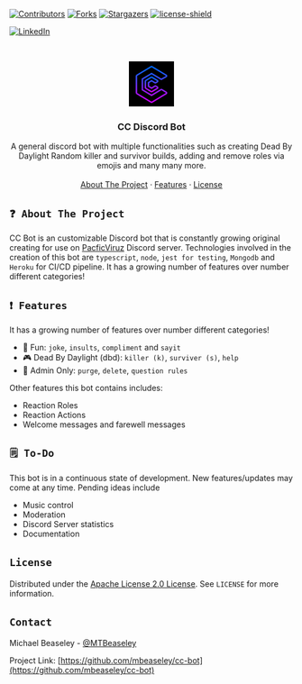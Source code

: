 <!-- PROJECT SHIELDS -->
<!--
*** I'm using markdown "reference style" links for readability.
*** Reference links are enclosed in brackets [ ] instead of parentheses ( ).
*** See the bottom of this document for the declaration of the reference variables
*** for contributors-url, forks-url, etc. This is an optional, concise syntax you may use.
*** https://www.markdownguide.org/basic-syntax/#reference-style-links
-->

[![Contributors][contributors-shield]][contributors-url]
[![Forks][forks-shield]][forks-url]
[![Stargazers][stars-shield]][stars-url]
[![license-shield]][license-url]

[![LinkedIn][linkedin-shield]][linkedin-url]

<!-- PROJECT LOGO -->
<br />
<p align="center">
  <a href="https://github.com/github_username/repo_name">
    <img src="src/assets/images/logo.png" alt="Logo" width="80" height="80">
  </a>

  <h3 align="center">CC Discord Bot</h3>

  <p align="center">
    A general discord bot with multiple functionalities such as creating Dead By Daylight Random killer and survivor builds, adding and remove roles via emojis and many many more.
    <!-- <br /> -->
<!--     <a href="https://github.com/github_username/repo_name"><strong>Explore the docs »</strong></a> -->
    <br />
    <br />
    <a href="#about-the-project">About The Project</a>
    ·
    <a href="#feature">Features</a>
    ·
    <a href="#License">License</a>
  </p>
</p>

<!-- ABOUT THE PROJECT -->

## `❓ About The Project`

<!-- [![Product Name Screen Shot][product-screenshot]](https://example.com) -->

CC Bot is an customizable Discord bot that is constantly growing original creating for use on <a href="https://www.twitch.tv/pacificviruz">PacficViruz</a> Discord server. Technologies involved in the creation of this bot are `typescript`, `node`, `jest for testing`, `Mongodb` and `Heroku` for CI/CD pipeline. It has a growing number of features over number different categories!

## `❗ Features`

It has a growing number of features over number different categories!

- 🎉 Fun: `joke`, `insults`, `compliment` and `sayit`
- 🎮 Dead By Daylight (dbd): `killer (k)`, `surviver (s)`, `help`
- 🚫 Admin Only: `purge`, `delete`, `question rules`

Other features this bot contains includes:

- Reaction Roles
- Reaction Actions
- Welcome messages and farewell messages

## `🗒️ To-Do`

This bot is in a continuous state of development. New features/updates may come at any time. Pending ideas include

- Music control
- Moderation
- Discord Server statistics
- Documentation

<!-- LICENSE -->

## `License`

Distributed under the <a href="https://github.com/mbeaseley/cc-bot/blob/master/LICENSE">Apache License 2.0 License</a>. See `LICENSE` for more information.

<!-- CONTACT -->

## `Contact`

Michael Beaseley - [@MTBeaseley](https://twitter.com/twitter_handle)

Project Link: [https://github.com/mbeaseley/cc-bot](https://github.com/mbeaseley/cc-bot)

<!-- MARKDOWN LINKS & IMAGES -->
<!-- https://www.markdownguide.org/basic-syntax/#reference-style-links -->

[contributors-shield]: https://img.shields.io/github/contributors/mbeaseley/cc-bot.svg?style=for-the-badge
[contributors-url]: https://github.com/mbeaseley/cc-bot/graphs/contributors
[forks-shield]: https://img.shields.io/github/forks/mbeaseley/cc-bot.svg?style=for-the-badge
[forks-url]: https://github.com/mbeaseley/cc-bot/network/members
[stars-shield]: https://img.shields.io/github/stars/mbeaseley/cc-bot.svg?style=for-the-badge
[stars-url]: https://github.com/mbeaseley/cc-bot/stargazers
[issues-shield]: https://img.shields.io/github/issues/mbeaseley/cc-bot.svg?style=for-the-badge
[issues-url]: https://github.com/mbeaseley/cc-bot/issues
[license-shield]: https://img.shields.io/github/license/mbeaseley/cc-bot.svg?style=for-the-badge
[license-url]: https://github.com/mbeaseley/cc-bot/blob/master/LICENSE.txt
[linkedin-shield]: https://img.shields.io/badge/-LinkedIn-black.svg?style=for-the-badge&logo=linkedin&colorB=555
[linkedin-url]: https://linkedin.com/in/michael-beaseley
